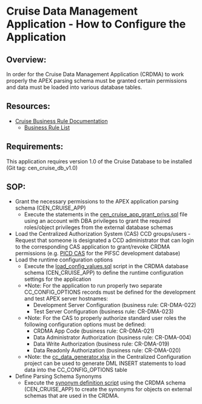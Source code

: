 # Cruise Data Management Application - How to Configure the Application

## Overview:
In order for the Cruise Data Management Application (CRDMA) to work properly the APEX parsing schema must be granted certain permissions and data must be loaded into various database tables.

## Resources:
-   [Cruise Business Rule Documentation](../../docs/Centralized%20Cruise%20Database%20-%20Business%20Rule%20Documentation.md)
    -   [Business Rule List](../../docs/Centralized%20Cruise%20Database%20-%20Business%20Rule%20List.xlsx)

## Requirements:
This application requires version 1.0 of the Cruise Database to be installed (Git tag: cen_cruise_db_v1.0)

## SOP:
-   Grant the necessary permissions to the APEX application parsing schema (CEN_CRUISE_APP)
    -   Execute the statements in the [cen_cruise_app_grant_privs.sql](../SQL/cen_cruise_app_grant_privs.sql) file using an account with DBA privileges to grant the required roles/object privileges from the external database schemas
-   Load the Centralized Authorization System (CAS) CCD groups/users
		-   Request that someone is designated a CCD administrator that can login to the corresponding CAS application to grant/revoke CRDMA permissions (e.g. [PICD CAS](https://picmidd.nmfs.local/picd/f?p=CAS) for the PIFSC development database)
-   Load the runtime configuration options
    -   Execute the [load_config_values.sql](../../SQL/queries/load_config_values.sql) script in the CRDMA database schema (CEN_CRUISE_APP) to define the runtime configuration settings for the application
    -   \*Note: For the application to run properly two separate CC_CONFIG_OPTIONS records must be defined for the development and test APEX server hostnames:
        -    Development Server Configuration (business rule: CR-DMA-022)
        -    Test Server Configuration (business rule: CR-DMA-023)
    -   \*Note: For the CAS to properly authorize standard user roles the following configuration options must be defined:
        -   CRDMA App Code (business rule: CR-DMA-021)
        -   Data Administrator Authorization (business rule: CR-DMA-004)
        -   Data Write Authorization (business rule: CR-DMA-019)
        -   Data Readonly Authorization (business rule: CR-DMA-020)
    -   \*Note: the [cc_data_generator.xlsx](https://picgitlab.nmfs.local/centralized-data-tools/centralized-configuration/-/blob/master/docs/cc_data_generator.xlsx) in the Centralized Configuration project can be used to generate DML INSERT statements to load data into the CC_CONFIG_OPTIONS table
-   Define Parsing Schema Synonyms
    -   Execute the [synonym definition script](../SQL/create_CRDMA_synonyms.sql) using the CRDMA schema (CEN_CRUISE_APP) to create the synonyms for objects on external schemas that are used in the CRDMA.
